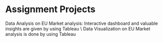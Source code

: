 # Assignment Projects
Data Analysis on EU Market analysis: Interactive dashboard and valuable insights are given by using Tableau
\\ Data Visualization on EU Market analysis is done by using Tableau
